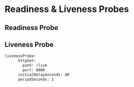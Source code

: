 # Readiness & Liveness Probes

## Readiness Probe

## Liveness Probe

```sh
livenessProbe:
      httpGet:
        path: /live
        port: 8080
      initialDelaySeconds: 80
      periodSeconds: 1
```